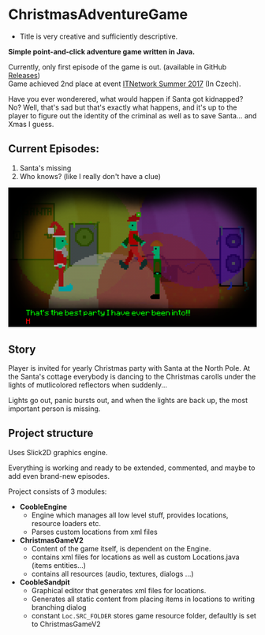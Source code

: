 # ChristmasAdventureGame
- Title is very creative and sufficiently descriptive.


**Simple point-and-click adventure game written in Java.**

Currently, only first episode of the game is out. (available in GitHub [Releases](https://github.com/Cooble/ChristmasAdventureGame/releases/download/v1.0/ChristmasGameAdventure.zip))
<br>
Game achieved 2nd place at event [ITNetwork Summer 2017](https://www.itnetwork.cz/java/oop/zdrojove-kody/vanocni-adventura) (In Czech).


Have you ever wonderered, what would happen if Santa got kidnapped?
No? Well, that's sad but that's exactly what happens,
and it's up to the player to figure out the identity of the criminal
as well as to save Santa... and Xmas I guess.
## Current Episodes:

1. Santa's missing
2. Who knows? (like I really don't have a clue)

![Alt text](screen_shot.png?raw=false "")

## Story
Player is invited for yearly Christmas party with Santa at the North Pole.
At the Santa's cottage everybody is dancing to the Christmas carolls under the lights of mutlicolored reflectors
when suddenly...

Lights go out, panic bursts out, and when the lights are back up, the most important person is missing.


## Project structure
Uses Slick2D graphics engine.

Everything is working and ready to be extended, commented, and maybe to add even brand-new episodes.

Project consists of 3 modules:
- **CoobleEngine**
  - Engine which manages all low level stuff, provides locations, resource loaders etc.
  - Parses custom locations from xml files
- **ChristmasGameV2**
  - Content of the game itself, is dependent on the Engine.
  - contains xml files for locations as well as custom Locations.java (items entities...)
  - contains all resources (audio, textures, dialogs ...)
- **CoobleSandpit**
  - Graphical editor that generates xml files for locations.
  - Generates all static content from placing items in locations to writing branching dialog
  - constant `Loc.SRC_FOLDER` stores game resource folder, defaultly is set to ChristmasGameV2




